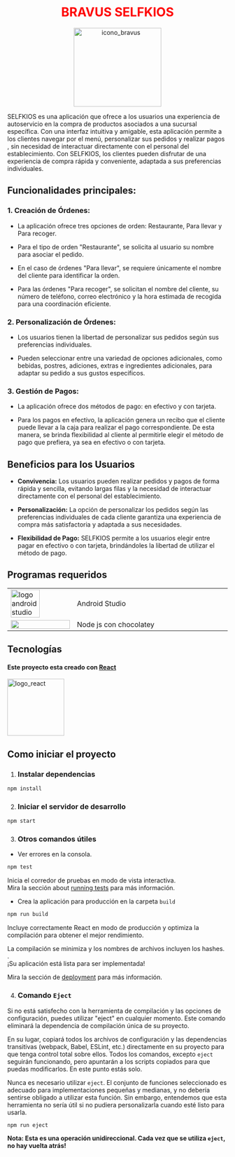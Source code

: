 <center>
<font color="red">

 # BRAVUS SELFKIOS

</font>

  <img src="src/assets/logo/logo_selfkiosk.png" alt="icono_bravus" width="200" height="180">
</center>

SELFKIOS es una aplicación que ofrece a los usuarios una experiencia de autoservicio en la compra de productos asociados a una sucursal específica. Con una interfaz intuitiva y amigable, esta aplicación permite a los clientes navegar por el menú, personalizar sus pedidos y realizar pagos , sin necesidad de interactuar directamente con el personal del establecimiento. Con SELFKIOS, los clientes pueden disfrutar de una experiencia de compra rápida y conveniente, adaptada a sus preferencias individuales.

## **Funcionalidades principales:**

### 1. Creación de Órdenes:

- La aplicación ofrece tres opciones de orden: Restaurante, Para llevar y Para recoger.

- Para el tipo de orden "Restaurante", se solicita al usuario su nombre para asociar el pedido.

- En el caso de órdenes "Para llevar", se requiere únicamente el nombre del cliente para identificar la orden.

- Para las órdenes "Para recoger", se solicitan el nombre del cliente, su número de teléfono, correo electrónico y la hora estimada de recogida para una coordinación eficiente.

### 2. Personalización de Órdenes:

- Los usuarios tienen la libertad de personalizar sus pedidos según sus preferencias individuales.

- Pueden seleccionar entre una variedad de opciones adicionales, como bebidas, postres, adiciones, extras e ingredientes adicionales, para adaptar su pedido a sus gustos específicos.

### 3. Gestión de Pagos:

- La aplicación ofrece dos métodos de pago: en efectivo y con tarjeta.

- Para los pagos en efectivo, la aplicación genera un recibo que el cliente puede llevar a la caja para realizar el pago correspondiente. De esta manera, se brinda flexibilidad al cliente al permitirle elegir el método de pago que prefiera, ya sea en efectivo o con tarjeta.

## **Beneficios para los Usuarios**

- **Convivencia:** Los usuarios pueden realizar pedidos y pagos de forma rápida y sencilla, evitando largas filas y la necesidad de interactuar directamente con el personal del establecimiento.

- **Personalización:** La opción de personalizar los pedidos según las preferencias individuales de cada cliente garantiza una experiencia de compra más satisfactoria y adaptada a sus necesidades.

- **Flexibilidad de Pago:** SELFKIOS permite a los usuarios elegir entre pagar en efectivo o con tarjeta, brindándoles la libertad de utilizar el método de pago.


## Programas requeridos

<table width = "60%" >
    <tr>
      <td width = "30%">
        <a href="https://developer.android.com/studio?gad_source=1&gclid=Cj0KCQjw3ZayBhDRARIsAPWzx8pBaGCmZrAgOtYisVwj0dRFsDRxdWK_CRtcTPneveaD2aklr9pCWugaAtMAEALw_wcB&gclsrc=aw.ds&hl=es-419">
          <img src="https://static-00.iconduck.com/assets.00/android-studio-icon-486x512-zp9um7zl.png" alt ="logo android studio" width="70%" > 
        </a>
      </td> 
      <td> 
        Android Studio 
      </td>  
    </tr>
    <tr>
      <td width = "30%">
        <a href="https://community.chocolatey.org/packages/nodejs.install">
          <img src="https://cdn.pixabay.com/photo/2015/04/23/17/41/node-js-736399_960_720.png" width="100%" > 
        </a>
      </td> 
      <td> 
        Node js  con chocolatey 
      </td> 
    </tr>
<table>

## Tecnologías
<h4>

Este proyecto esta creado con 
<b><a href="https://github.com/facebook/react-native">
React
</a></b>
 </h4>

<a href="https://github.com/facebook/react-native" target="_blank"><img src="https://skillicons.dev/icons?i=react" alt="logo_react" width="130"></a>

## Como iniciar el proyecto


1.  ### Instalar dependencias

```sh
npm install
```

2. ### Iniciar el servidor de desarrollo

```sh
npm start
```


3. ### Otros comandos útiles

- Ver errores en la consola.

```sh
npm test
```

Inicia el corredor de pruebas en modo de vista interactiva.\
Mira la sección about [running tests](https://facebook.github.io/create-react-app/docs/running-tests) para más información.

- Crea la aplicación para producción en la carpeta `build` 

```sh
npm run build
```

Incluye correctamente React en modo de producción y optimiza la compilación para obtener el mejor rendimiento.

La compilación se minimiza y los nombres de archivos incluyen los hashes. .\
¡Su aplicación está lista para ser implementada!

Mira la sección de [deployment](https://create-react-app.dev/docs/deployment/) para más información.

4. ### Comando `Eject`

Si no está satisfecho con la herramienta de compilación y las opciones de configuración, puedes utilizar "eject" en cualquier momento. Este comando eliminará la dependencia de compilación única de su proyecto.

En su lugar, copiará todos los archivos de configuración y las dependencias transitivas (webpack, Babel, ESLint, etc.) directamente en su proyecto para que tenga control total sobre ellos. Todos los comandos, excepto `eject` seguirán funcionando, pero apuntarán a los scripts copiados para que puedas modificarlos. En este punto estás solo.

Nunca es necesario utilizar `eject`. El conjunto de funciones seleccionado es adecuado para implementaciones pequeñas y medianas, y no debería sentirse obligado a utilizar esta función. Sin embargo, entendemos que esta herramienta no sería útil si no pudiera personalizarla cuando esté listo para usarla.

```sh
npm run eject
```

**Nota: Esta es una operación unidireccional. Cada vez que se utiliza `eject`, no hay vuelta atrás!**


